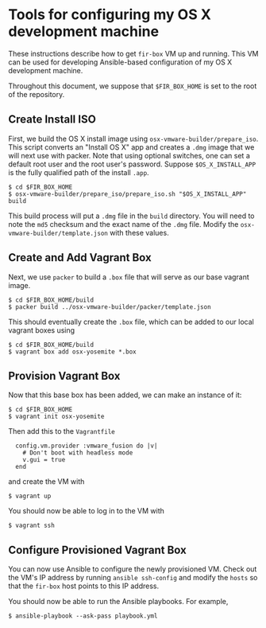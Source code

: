 Tools for configuring my OS X development machine
=================================================

These instructions describe how to get `fir-box` VM up and running. This VM can be used for developing Ansible-based configuration of my OS X development machine.

Throughout this document, we suppose that `$FIR_BOX_HOME` is set to the root of the repository.


## Create Install ISO

First, we build the OS X install image using `osx-vmware-builder/prepare_iso`. This script converts an "Install OS X" app and creates a `.dmg` image that we will next use with packer. Note that using optional switches, one can set a default root user and the root user's password. Suppose `$OS_X_INSTALL_APP` is the fully qualified path of the install `.app`.

    $ cd $FIR_BOX_HOME
    $ osx-vmware-builder/prepare_iso/prepare_iso.sh "$OS_X_INSTALL_APP" build

This build process will put a `.dmg` file in the `build` directory. You will need to note the `md5` checksum and the exact name of the `.dmg` file. Modify the `osx-vmware-builder/template.json` with these values.


## Create and Add Vagrant Box

Next, we use `packer` to build a `.box` file that will serve as our base vagrant image.

    $ cd $FIR_BOX_HOME/build
    $ packer build ../osx-vmware-builder/packer/template.json

This should eventually create the `.box` file, which can be added to our local vagrant boxes using

    $ cd $FIR_BOX_HOME/build
    $ vagrant box add osx-yosemite *.box


## Provision Vagrant Box

Now that this base box has been added, we can make an instance of it:

    $ cd $FIR_BOX_HOME
    $ vagrant init osx-yosemite

Then add this to the `Vagrantfile`

```
  config.vm.provider :vmware_fusion do |v|
    # Don't boot with headless mode
    v.gui = true
  end
```

and create the VM with

    $ vagrant up

You should now be able to log in to the VM with

    $ vagrant ssh


## Configure Provisioned Vagrant Box

You can now use Ansible to configure the newly provisioned VM. Check out the VM's IP address by running `ansible ssh-config` and modify the `hosts` so that the `fir-box` host points to this IP address.

You should now be able to run the Ansible playbooks. For example,

    $ ansible-playbook --ask-pass playbook.yml
